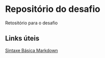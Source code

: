 # Repositório do desafio
Retositório para o desafio

## Links úteis 
[Sintaxe Básica Markdown](https://www.markdownguide.org/basic-syntax/)
